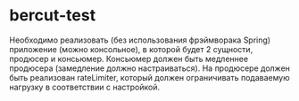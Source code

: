 # bercut-test

Необходимо реализовать (без использования фрэймворака Spring) приложение (можно консольное), 
в которой будет 2 сущности, продюсер и консьюмер. 
Консьюмер должен быть медленнее продюсера (замедление должно настраиваться). 
На продюсере должен быть реализован rateLimiter, который должен ограничивать подаваемую нагрузку 
в соответствии с настройкой.